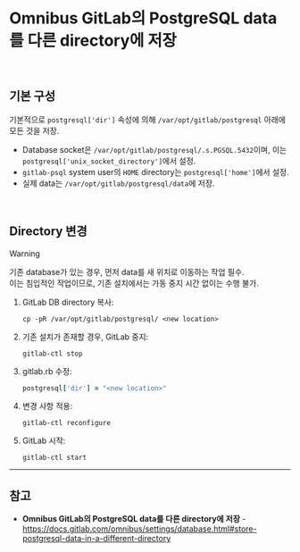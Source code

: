 # Omnibus GitLab의 PostgreSQL data를 다른 directory에 저장

<br>

## 기본 구성

기본적으로 `postgresql['dir']` 속성에 의해 `/var/opt/gitlab/postgresql` 아래에 모든 것을 저장.

- Database socket은 `/var/opt/gitlab/postgresql/.s.PGSQL.5432`이며, 이는 `postgresql['unix_socket_directory']`에서 설정.
- `gitlab-psql` system user의 `HOME` directory는 `postgresql['home']`에서 설정.
- 실제 data는 `/var/opt/gitlab/postgresql/data`에 저장.

<br>

## Directory 변경

> [!WARNING]  
> 기존 database가 있는 경우, 먼저 data를 새 위치로 이동하는 작업 필수.  
> 이는 침입적인 작업이므로, 기존 설치에서는 가동 중지 시간 없이는 수행 불가.

1. GitLab DB directory 복사:

   ```
   cp -pR /var/opt/gitlab/postgresql/ <new location>
   ```

2. 기존 설치가 존재할 경우, GitLab 중지:

   ```
   gitlab-ctl stop
   ```

3. gitlab.rb 수정:

   ```ruby
   postgresql['dir'] = "<new location>"
   ```

3. 변경 사항 적용:

   ```
   gitlab-ctl reconfigure
   ```

4. GitLab 시작:

   ```
   gitlab-ctl start
   ```

<hr>

## 참고
- **Omnibus GitLab의 PostgreSQL data를 다른 directory에 저장** - https://docs.gitlab.com/omnibus/settings/database.html#store-postgresql-data-in-a-different-directory
